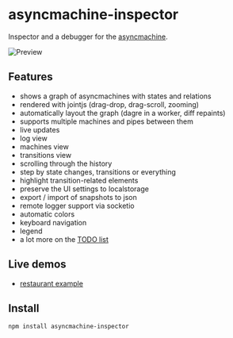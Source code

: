 # asyncmachine-inspector

Inspector and a debugger for the [asyncmachine](https://github.com/TobiaszCudnik/asyncmachine).

![Preview](http://tobiaszcudnik.github.io/asyncmachine-inspector/sample.png)

## Features
- shows a graph of asyncmachines with states and relations
- rendered with jointjs (drag-drop, drag-scroll, zooming)
- automatically layout the graph (dagre in a worker, diff repaints)
- supports multiple machines and pipes between them
- live updates
- log view
- machines view
- transitions view
- scrolling through the history
- step by state changes, transitions or everything
- highlight transition-related elements
- preserve the UI settings to localstorage
- export / import of snapshots to json
- remote logger support via socketio
- automatic colors
- keyboard navigation
- legend
- a lot more on the [TODO list](https://github.com/TobiaszCudnik/asyncmachine-inspector/blob/master/docs/TODO.md)

## Live demos

- [restaurant example](https://stackblitz.com/edit/asyncmachine-inspector-restaurant)

## Install

```
npm install asyncmachine-inspector
```
